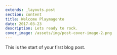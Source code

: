 ```yaml
---
extends: _layouts.post
section: content
title: Welcome Playmagento
date: 2017-03-23
description: Lets ready to rock.
cover_image: /assets/img/post-cover-image-2.png
---
```


This is the start of your first blog post.
